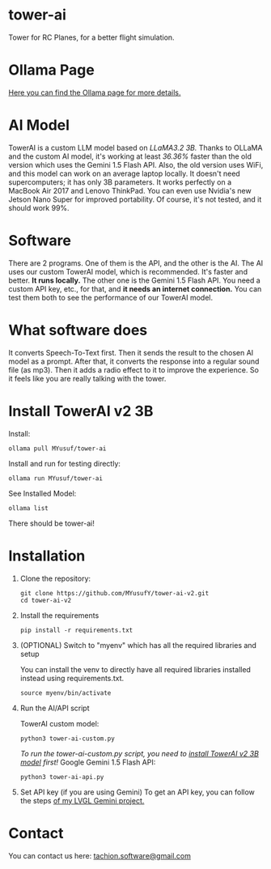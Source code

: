 # tower-ai
Tower for RC Planes, for a better flight simulation.

# Ollama Page
[Here you can find the Ollama page for more details.](https://ollama.com/MYusuf/tower-ai)

# AI Model
TowerAI is a custom LLM model based on *LLaMA3.2 3B.* Thanks to OLLaMA and the custom AI model, it's working at least *36.36%* faster than the old version which uses the Gemini 1.5 Flash API. Also, the old version uses WiFi, and this model can work on an average laptop locally. It doesn't need supercomputers; it has only 3B parameters. It works perfectly on a MacBook Air 2017 and Lenovo ThinkPad. You can even use Nvidia's new Jetson Nano Super for improved portability. Of course, it's not tested, and it should work 99%.

# Software
There are 2 programs. One of them is the API, and the other is the AI. The AI uses our custom TowerAI model, which is recommended. It's faster and better. **It runs locally.** The other one is the Gemini 1.5 Flash API. You need a custom API key, etc., for that, and **it needs an internet connection.** You can test them both to see the performance of our TowerAI model.

# What software does
It converts Speech-To-Text first. Then it sends the result to the chosen AI model as a prompt. After that, it converts the response into a regular sound file (as mp3). Then it adds a radio effect to it to improve the experience. So it feels like you are really talking with the tower.

# Install TowerAI v2 3B
Install:
```
ollama pull MYusuf/tower-ai
```

Install and run for testing directly:
```
ollama run MYusuf/tower-ai
```

See Installed Model:
```
ollama list
```
There should be tower-ai!

# Installation
1. Clone the repository:
   ```
   git clone https://github.com/MYusufY/tower-ai-v2.git
   cd tower-ai-v2
   ```
2. Install the requirements
   ```
   pip install -r requirements.txt
   ```

4. (OPTIONAL) Switch to "myenv" which has all the required libraries and setup

   You can install the venv to directly have all required libraries installed instead using requirements.txt.
   ```
   source myenv/bin/activate
   ```
5. Run the AI/API script
   
   TowerAI custom model:
   ```
   python3 tower-ai-custom.py
   ```
   *To run the tower-ai-custom.py script, you need to [install TowerAI v2 3B model](https://github.com/MYusufY/tower-ai-v2?tab=readme-ov-file#install-towerai-v2-3b) first!*
   Google Gemini 1.5 Flash API:
   ```
   python3 tower-ai-api.py
   ```
6. Set API key (if you are using Gemini)
   To get an API key, you can follow the steps [of my LVGL Gemini project.](https://github.com/MYusufY/lvgl-gemini/wiki)

# Contact
You can contact us here: [tachion.software@gmail.com](mailto:tachion.software@gmail.com?subject=Project%20TowerAI)
